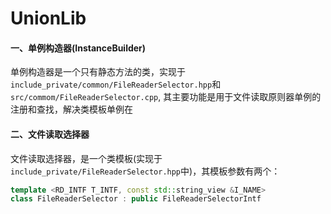 # UnionLib

#### 一、单例构造器(InstanceBuilder)

单例构造器是一个只有静态方法的类，实现于`include_private/common/FileReaderSelector.hpp`和`src/commom/FileReaderSelector.cpp`, 其主要功能是用于文件读取原则器单例的注册和查找，解决类模板单例在

#### 二、文件读取选择器

文件读取选择器，是一个类模板(实现于`include_private/FileReaderSelector.hpp`中)，其模板参数有两个：

``` c++
template <RD_INTF T_INTF, const std::string_view &I_NAME>
class FileReaderSelector : public FileReaderSelectorIntf 
```

